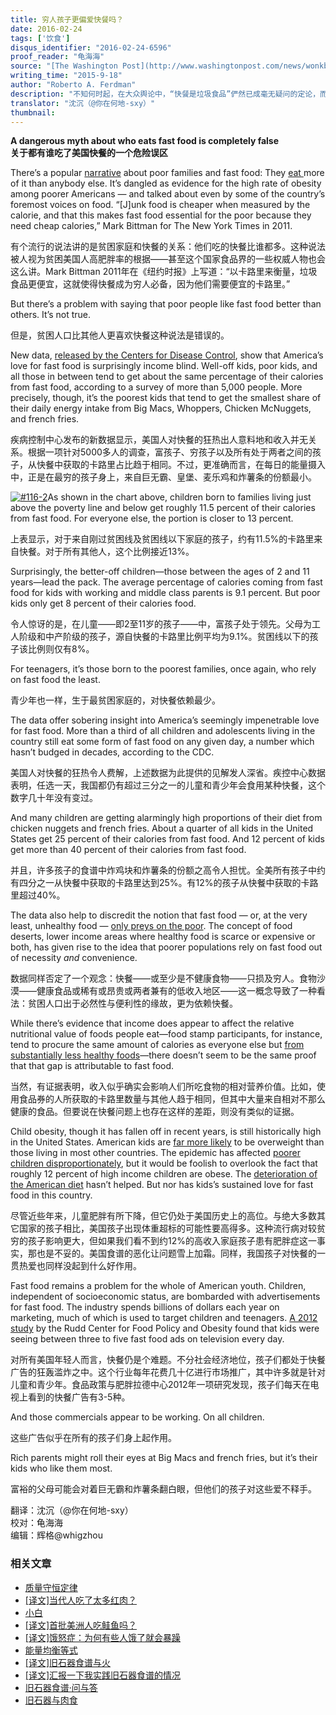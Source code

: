 ```yaml
---
title: 穷人孩子更偏爱快餐吗？
date: 2016-02-24
tags: ['饮食']
disqus_identifier: "2016-02-24-6596"
proof_reader: "龟海海"
source: "[The Washington Post](http://www.washingtonpost.com/news/wonkblog/wp/2015/09/18/rich-parents-might-look-down-on-fast-food-but-its-actually-their-kids-who-eat-it-the-most/)"
writing_time: "2015-9-18"
author: "Roberto A. Ferdman"
description: "不知何时起，在大众舆论中，“快餐是垃圾食品”俨然已成毫无疑问的定论，而且它们总是被与穷人联系在一起——可不是嘛，他们吃了那么多廉价垃圾快餐，才变得那么痴胖——那么事实如何呢？"
translator: "沈沉（@你在何地-sxy）"
thumbnail:
---
```


**A dangerous myth about who eats fast food is completely false**  
**关于都有谁吃了美国快餐的一个危险误区**

There’s a popular [narrative](http://www.google.com/url?q=http%3A%2F%2Fwww.dailymail.co.uk%2Fhealth%2Farticle-2192606%2FChildren-poor-families-likely-eat-junk-food-claim-researchers.html&sa=D&sntz=1&usg=AFQjCNFMZ0YwH8z2K14TzlR_HQSUHpO9qw) about poor families and fast food: They [eat ](http://www.google.com/url?q=http%3A%2F%2Fscholarship.law.berkeley.edu%2Fcgi%2Fviewcontent.cgi%3Farticle%3D1198%26context%3Dcalifornialawreview&sa=D&sntz=1&usg=AFQjCNH_WQTvafeTYPpo9_M9t2x7HsMpbg)more of it than anybody else. It’s dangled as evidence for the high rate of obesity among poorer Americans — and talked about even by some of the country’s foremost voices on food. “[J]unk food is cheaper when measured by the calorie, and that this makes fast food essential for the poor because they need cheap calories,” Mark Bittman for The New York Times in 2011.

有个流行的说法讲的是贫困家庭和快餐的关系：他们吃的快餐比谁都多。这种说法被人视为贫困美国人高肥胖率的根据——甚至这个国家食品界的一些权威人物也会这么讲。Mark Bittman 2011年在《纽约时报》上写道：“以卡路里来衡量，垃圾食品更便宜，这就使得快餐成为穷人必备，因为他们需要便宜的卡路里。”

But there’s a problem with saying that poor people like fast food better than others. It’s not true.

但是，贫困人口比其他人更喜欢快餐这种说法是错误的。

New data, [released by the Centers for Disease Control](http://www.cdc.gov/nchs/nhanes/about_nhanes.htm), show that America’s love for fast food is surprisingly income blind. Well-off kids, poor kids, and all those in between tend to get about the same percentage of their calories from fast food, according to a survey of more than 5,000 people. More precisely, though, it’s the poorest kids that tend to get the smallest share of their daily energy intake from Big Macs, Whoppers, Chicken McNuggets, and french fries.

疾病控制中心发布的新数据显示，美国人对快餐的狂热出人意料地和收入并无关系。根据一项针对5000多人的调查，富孩子、穷孩子以及所有处于两者之间的孩子，从快餐中获取的卡路里占比趋于相同。不过，更准确而言，在每日的能量摄入中，正是在最穷的孩子身上，来自巨无霸、皇堡、麦乐鸡和炸薯条的份额最小。

[![#116-2](https://headsalon.org/wordpress/wp-content/uploads/2016/02/116-2-300x232.jpg)](https://headsalon.org/wordpress/wp-content/uploads/2016/02/116-2.jpg)As shown in the chart above, children born to families living just above the poverty line and below get roughly 11.5 percent of their calories from fast food. For everyone else, the portion is closer to 13 percent.

上表显示，对于来自刚过贫困线及贫困线以下家庭的孩子，约有11.5%的卡路里来自快餐。对于所有其他人，这个比例接近13%。

Surprisingly, the better-off children—those between the ages of 2 and 11 years—lead the pack. The average percentage of calories coming from fast food for kids with working and middle class parents is 9.1 percent. But poor kids only get 8 percent of their calories food.

令人惊讶的是，在儿童——即2至11岁的孩子——中，富孩子处于领先。父母为工人阶级和中产阶级的孩子，源自快餐的卡路里比例平均为9.1%。贫困线以下的孩子该比例则仅有8%。

For teenagers, it’s those born to the poorest families, once again, who rely on fast food the least.

青少年也一样，生于最贫困家庭的，对快餐依赖最少。

The data offer sobering insight into America’s seemingly impenetrable love for fast food. More than a third of all children and adolescents living in the country still eat some form of fast food on any given day, a number which hasn’t budged in decades, according to the CDC.

美国人对快餐的狂热令人费解，上述数据为此提供的见解发人深省。疾控中心数据表明，任选一天，我国都仍有超过三分之一的儿童和青少年会食用某种快餐，这个数字几十年没有变过。

And many children are getting alarmingly high proportions of their diet from chicken nuggets and french fries. About a quarter of all kids in the United States get 25 percent of their calories from fast food. And 12 percent of kids get more than 40 percent of their calories from fast food.

并且，许多孩子的食谱中炸鸡块和炸薯条的份额之高令人担忧。全美所有孩子中约有四分之一从快餐中获取的卡路里达到25%。有12%的孩子从快餐中获取的卡路里超过40%。

The data also help to discredit the notion that fast food — or, at the very least, unhealthy food — [only preys on the poor](http://news.nationalgeographic.com/news/2014/09/140901-american-diet-obesity-poor-food-health/). The concept of food deserts, lower income areas where healthy food is scarce or expensive or both, has given rise to the idea that poorer populations rely on fast food out of necessity *and* convenience.

数据同样否定了一个观念：快餐——或至少是不健康食物——只损及穷人。食物沙漠——健康食品或稀有或昂贵或两者兼有的低收入地区——这一概念导致了一种看法：贫困人口出于必然性与便利性的缘故，更为依赖快餐。

While there’s evidence that income does appear to affect the relative nutritional value of foods people eat—food stamp participants, for instance, tend to procure the same amount of calories as everyone else but [from substantially less healthy foods](https://www.washingtonpost.com/news/wonkblog/wp/2015/09/17/the-depressing-difference-in-what-poor-people-and-everyone-else-eats/)—there doesn’t seem to be the same proof that that gap is attributable to fast food.

当然，有证据表明，收入似乎确实会影响人们所吃食物的相对营养价值。比如，使用食品券的人所获取的卡路里数量与其他人趋于相同，但其中大量来自相对不那么健康的食品。但要说在快餐问题上也存在这样的差距，则没有类似的证据。

Child obesity, though it has fallen off in recent years, is still historically high in the United States. American kids are [far more likely](http://www.washingtonpost.com/news/wonkblog/wp/2015/02/24/chart-how-childhood-obesity-has-swept-the-world-in-less-than-a-generation/) to be overweight than those living in most other countries. The epidemic has affected [poorer children disproportionately](http://www.cdc.gov/nchs/data/databriefs/db51.pdf), but it would be foolish to overlook the fact that roughly 12 percent of high income children are obese. The [deterioration of the American diet](http://www.washingtonpost.com/news/wonkblog/wp/2014/06/18/the-rise-of-processed-and-fast-foods-and-the-ever-expanding-american-waistline/) hasn’t helped. But nor has kids’s sustained love for fast food in this country.

尽管近些年来，儿童肥胖有所下降，但它仍处于美国历史上的高位。与绝大多数其它国家的孩子相比，美国孩子出现体重超标的可能性要高得多。这种流行病对较贫穷的孩子影响更大，但如果我们看不到约12%的高收入家庭孩子患有肥胖症这一事实，那也是不妥的。美国食谱的恶化让问题雪上加霜。同样，我国孩子对快餐的一贯热爱也同样没起到什么好作用。

Fast food remains a problem for the whole of American youth. Children, independent of socioeconomic status, are bombarded with advertisements for fast food. The industry spends billions of dollars each year on marketing, much of which is used to target children and teenagers. [A 2012 study](http://news.yale.edu/2013/11/04/fast-food-companies-still-target-kids-marketing-unhealthy-products) by the Rudd Center for Food Policy and Obesity found that kids were seeing between three to five fast food ads on television every day.

对所有美国年轻人而言，快餐仍是个难题。不分社会经济地位，孩子们都处于快餐广告的狂轰滥炸之中。这个行业每年花费几十亿进行市场推广，其中许多就是针对儿童和青少年。食品政策与肥胖拉德中心2012年一项研究发现，孩子们每天在电视上看到的快餐广告有3-5种。

And those commercials appear to be working. On all children.

这些广告似乎在所有的孩子们身上起作用。

Rich parents might roll their eyes at Big Macs and french fries, but it’s their kids who like them most.

富裕的父母可能会对着巨无霸和炸薯条翻白眼，但他们的孩子对这些爱不释手。


翻译：沈沉（@你在何地-sxy）  
校对：龟海海  
编辑：辉格@whigzhou


### 相关文章

* [质量守恒定律](https://headsalon.org/archives/7625.html "质量守恒定律")
* [[译文]当代人吃了太多红肉？](https://headsalon.org/archives/7346.html "[译文]当代人吃了太多红肉？")
* [小白](https://headsalon.org/archives/7126.html "小白")
* [[译文]首批美洲人吃鲑鱼吗？](https://headsalon.org/archives/6603.html "[译文]首批美洲人吃鲑鱼吗？")
* [[译文]饿怒症：为何有些人饿了就会暴躁](https://headsalon.org/archives/6135.html "[译文]饿怒症：为何有些人饿了就会暴躁")
* [能量均衡等式](https://headsalon.org/archives/6918.html "能量均衡等式")
* [[译文]旧石器食谱与火](https://headsalon.org/archives/6079.html "[译文]旧石器食谱与火")
* [[译文]汇报一下我实践旧石器食谱的情况](https://headsalon.org/archives/5978.html "[译文]汇报一下我实践旧石器食谱的情况")
* [旧石器食谱·问与答](https://headsalon.org/archives/5883.html "旧石器食谱·问与答")
* [旧石器与肉食](https://headsalon.org/archives/6387.html "旧石器与肉食")
